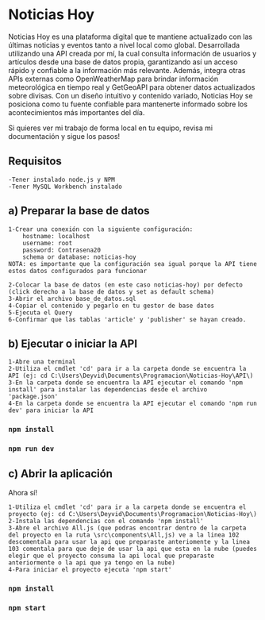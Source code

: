 # Noticias Hoy

Noticias Hoy es una plataforma digital que te mantiene actualizado con las últimas noticias y eventos tanto a nivel local como global. Desarrollada utilizando una API creada por mí, la cual consulta información de usuarios y artículos desde una base de datos propia, garantizando así un acceso rápido y confiable a la información más relevante. Además, integra otras APIs externas como OpenWeatherMap para brindar información meteorológica en tiempo real y GetGeoAPI para obtener datos actualizados sobre divisas. Con un diseño intuitivo y contenido variado, Noticias Hoy se posiciona como tu fuente confiable para mantenerte informado sobre los acontecimientos más importantes del día.

Si quieres ver mi trabajo de forma local en tu equipo, revisa mi documentación y sigue los pasos!

## Requisitos

    -Tener instalado node.js y NPM
    -Tener MySQL Workbench instalado

## a) Preparar la base de datos

    1-Crear una conexión con la siguiente configuración:
        hostname: localhost
        username: root
        password: Contrasena20
        schema or database: noticias-hoy
    NOTA: es importante que la configuración sea igual porque la API tiene estos datos configurados para funcionar

    2-Colocar la base de datos (en este caso noticias-hoy) por defecto (click derecho a la base de datos y set as default schema)
    3-Abrir el archivo base_de_datos.sql
    4-Copiar el contenido y pegarlo en tu gestor de base datos
    5-Ejecuta el Query 
    6-Confirmar que las tablas 'article' y 'publisher' se hayan creado. 

## b) Ejecutar o iniciar la API

    1-Abre una terminal
    2-Utiliza el cmdlet 'cd' para ir a la carpeta donde se encuentra la API (ej: cd C:\Users\Deyvid\Documents\Programacion\Noticias-Hoy\API\) 
    3-En la carpeta donde se encuentra la API ejecutar el comando 'npm install' para instalar las dependencias desde el archivo 'package.json'
    4-En la carpeta donde se encuentra la API ejecutar el comando 'npm run dev' para iniciar la API

### `npm install`
### `npm run dev`

## c) Abrir la aplicación

Ahora sí!

    1-Utiliza el cmdlet 'cd' para ir a la carpeta donde se encuentra el proyecto (ej: cd C:\Users\Deyvid\Documents\Programacion\Noticias-Hoy\)
    2-Instala las dependencias con el comando 'npm install'
    3-Abre el archivo All.js (que podras encontrar dentro de la carpeta del proyecto en la ruta \src\components\All,js) ve a la linea 102 descomentala para usar la api que preparaste anteriomente y la linea 103 comentala para que deje de usar la api que esta en la nube (puedes elegir que el proyecto consuma la api local que preparaste anteriormente o la api que ya tengo en la nube)
    4-Para iniciar el proyecto ejecuta 'npm start'

### `npm install`
### `npm start`
